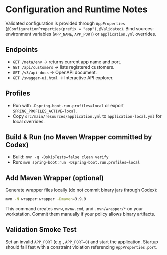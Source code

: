<!--
App: Customer Registration
Package: project-root
File: README-config.md
Version: 0.1.0
Turns: 1
Author: Bobwares (bobwares@outlook.com)
Date: 2025-10-26T00:40:26Z
Exports: Configuration usage guide
Description: Documents environment variables, endpoints, and wrapper instructions for the service.
-->

# Configuration and Runtime Notes

Validated configuration is provided through `AppProperties` (`@ConfigurationProperties(prefix = "app")`, `@Validated`).
Bind sources: environment variables (`APP_NAME`, `APP_PORT`) or `application.yml` overrides.

## Endpoints

- `GET /meta/env` → returns current app name and port.
- `GET /api/customers` → lists registered customers.
- `GET /v3/api-docs` → OpenAPI document.
- `GET /swagger-ui.html` → Interactive API explorer.

## Profiles

- Run with `-Dspring-boot.run.profiles=local` or export `SPRING_PROFILES_ACTIVE=local`.
- Copy `src/main/resources/application.yml` to `application-local.yml` for local overrides.

## Build & Run (no Maven Wrapper committed by Codex)

- Build: `mvn -q -DskipTests=false clean verify`
- Run: `mvn spring-boot:run -Dspring-boot.run.profiles=local`

## Add Maven Wrapper (optional)

Generate wrapper files locally (do not commit binary jars through Codex):

```bash
mvn -N wrapper:wrapper -Dmaven=3.9.9
```

This command creates `mvnw`, `mvnw.cmd`, and `.mvn/wrapper/*` on your workstation.
Commit them manually if your policy allows binary artifacts.

## Validation Smoke Test

Set an invalid `APP_PORT` (e.g., `APP_PORT=0`) and start the application. Startup should fail fast with a constraint violation referencing `AppProperties.port`.
